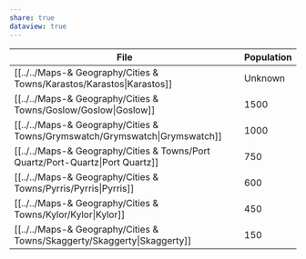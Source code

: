```yaml
---
share: true
dataview: true
---
```


| File                                                                        | Population |
| --------------------------------------------------------------------------- | ---------- |
| [[../../Maps-& Geography/Cities & Towns/Karastos/Karastos\|Karastos]]          | Unknown    |
| [[../../Maps-& Geography/Cities & Towns/Goslow/Goslow\|Goslow]]                | 1500       |
| [[../../Maps-& Geography/Cities & Towns/Grymswatch/Grymswatch\|Grymswatch]]    | 1000       |
| [[../../Maps-& Geography/Cities & Towns/Port Quartz/Port-Quartz\|Port Quartz]] | 750        |
| [[../../Maps-& Geography/Cities & Towns/Pyrris/Pyrris\|Pyrris]]                | 600        |
| [[../../Maps-& Geography/Cities & Towns/Kylor/Kylor\|Kylor]]                   | 450        |
| [[../../Maps-& Geography/Cities & Towns/Skaggerty/Skaggerty\|Skaggerty]]       | 150        |

